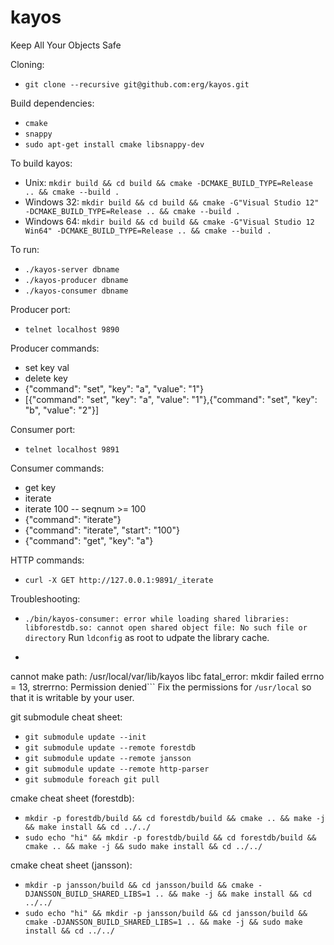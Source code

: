 kayos
=====

Keep All Your Objects Safe

Cloning:
* ``git clone --recursive git@github.com:erg/kayos.git``

Build dependencies:
* ``cmake``
* ``snappy``
* ``sudo apt-get install cmake libsnappy-dev``

To build kayos:
* Unix: ``mkdir build && cd build && cmake -DCMAKE_BUILD_TYPE=Release .. && cmake --build .``
* Windows 32: ``mkdir build && cd build && cmake -G"Visual Studio 12" -DCMAKE_BUILD_TYPE=Release .. && cmake --build .``
* Windows 64: ``mkdir build && cd build && cmake -G"Visual Studio 12 Win64" -DCMAKE_BUILD_TYPE=Release .. && cmake --build .``

To run:
* ``./kayos-server dbname``
* ``./kayos-producer dbname``
* ``./kayos-consumer dbname``

Producer port:
* ``telnet localhost 9890``

Producer commands:
* set key val
* delete key
* {"command": "set", "key": "a", "value": "1"}
* [{"command": "set", "key": "a", "value": "1"},{"command": "set", "key": "b", "value": "2"}]


Consumer port:
* ``telnet localhost 9891``

Consumer commands:
* get key
* iterate
* iterate 100 -- seqnum >= 100
* {"command": "iterate"}
* {"command": "iterate", "start": "100"}
* {"command": "get", "key": "a"}

HTTP commands:
* ``curl -X GET http://127.0.0.1:9891/_iterate``


Troubleshooting:
* ``./bin/kayos-consumer: error while loading shared libraries: libforestdb.so: cannot open shared object file: No such file or directory``
Run ``ldconfig`` as root to udpate the library cache.

* ```erg@ubuntu64:~/kayos$ ./bin/kayos-consumer asdf
cannot make path: /usr/local/var/lib/kayos
libc fatal_error: mkdir failed
errno = 13, strerrno: Permission denied```
Fix the permissions for ``/usr/local`` so that it is writable by your user.


git submodule cheat sheet:
* ``git submodule update --init``
* ``git submodule update --remote forestdb``
* ``git submodule update --remote jansson``
* ``git submodule update --remote http-parser``
* ``git submodule foreach git pull``

cmake cheat sheet (forestdb):
* ``mkdir -p forestdb/build && cd forestdb/build && cmake .. && make -j && make install && cd ../../``
* ``sudo echo "hi" && mkdir -p forestdb/build && cd forestdb/build && cmake .. && make -j && sudo make install && cd ../../``

cmake cheat sheet (jansson):
* ``mkdir -p jansson/build && cd jansson/build && cmake -DJANSSON_BUILD_SHARED_LIBS=1 .. && make -j && make install && cd ../../``
* ``sudo echo "hi" && mkdir -p jansson/build && cd jansson/build && cmake -DJANSSON_BUILD_SHARED_LIBS=1 .. && make -j && sudo make install && cd ../../``

